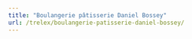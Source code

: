 ```yaml
---
title: "Boulangerie pâtisserie Daniel Bossey"
url: /trelex/boulangerie-patisserie-daniel-bossey/
---
```

